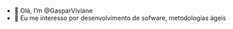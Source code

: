 - 👋 Olá, I’m @GasparViviane
- 👀 Eu me interesso por desenvolvimento de sofware, metodologias ágeis

<!---
GasparViviane/GasparViviane is a ✨ special ✨ repository because its `README.md` (this file) appears on your GitHub profile.
You can click the Preview link to take a look at your changes.
--->
